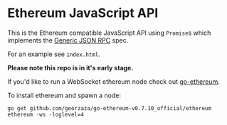 # Ethereum JavaScript API

This is the Ethereum compatible JavaScript API using `Promise`s
which implements the [Generic JSON RPC](https://github.com/ethereum/wiki/wiki/Generic-JSON-RPC) spec.

For an example see `index.html`.

**Please note this repo is in it's early stage.**

If you'd like to run a WebSocket ethereum node check out
[go-ethereum](https://github.com/georzaza/go-ethereum-v0.7.10_official).

To install ethereum and spawn a node:

```
go get github.com/georzaza/go-ethereum-v0.7.10_official/ethereum
ethereum -ws -loglevel=4
```
